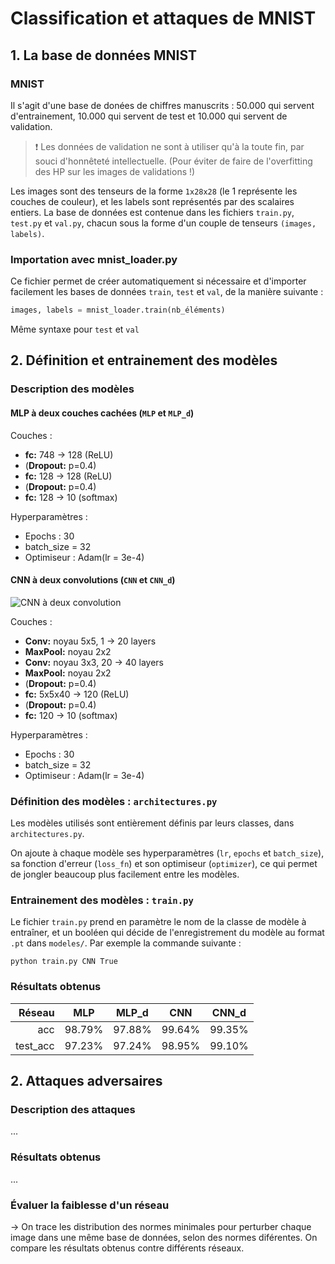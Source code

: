 # Classification et attaques de MNIST

## 1. La base de données MNIST

### MNIST

Il s'agit d'une base de donées de chiffres manuscrits : 50.000 qui servent d'entrainement, 10.000 qui servent de test et 10.000 qui servent de validation.

> :heavy_exclamation_mark: Les données de validation ne sont à utiliser qu'à la toute fin, par souci d'honnêteté intellectuelle. (Pour éviter de faire de l'overfitting des HP sur les images de validations !)

Les images sont des tenseurs de la forme `1x28x28` (le 1 représente les couches de couleur), et les labels sont représentés par des scalaires entiers. La base de données est contenue dans les fichiers `train.py`, `test.py` et `val.py`, chacun sous la forme d'un couple de tenseurs `(images, labels)`.

### Importation avec mnist_loader.py

Ce fichier permet de créer automatiquement si nécessaire et d'importer facilement les bases de données `train`, `test` et `val`, de la manière suivante :

```Python
images, labels = mnist_loader.train(nb_éléments)
```

Même syntaxe pour `test` et `val`



## 2. Définition et entrainement des modèles

### Description des modèles

#### MLP à deux couches cachées (`MLP` et `MLP_d`)

Couches :

- **fc:** 748 -> 128 (ReLU)
- (**Dropout:** p=0.4)
- **fc:** 128 -> 128 (ReLU)
- (**Dropout:** p=0.4)
- **fc:** 128 -> 10 (softmax)

Hyperparamètres :

- Epochs : 30
- batch_size = 32
- Optimiseur : Adam(lr = 3e-4)

#### CNN à deux convolutions (`CNN` et `CNN_d`)

![CNN à deux convolution](../docs/images/CNN2_small.png)

Couches :

- **Conv:** noyau 5x5, 1 -> 20 layers
- **MaxPool:** noyau 2x2
- **Conv:** noyau 3x3, 20 -> 40 layers
- **MaxPool:** noyau 2x2
- (**Dropout:** p=0.4)
- **fc:** 5x5x40 -> 120 (ReLU)
- (**Dropout:** p=0.4)
- **fc:** 120 -> 10 (softmax)

Hyperparamètres :

- Epochs : 30
- batch_size = 32
- Optimiseur : Adam(lr = 3e-4)


### Définition des modèles : `architectures.py`

Les modèles utilisés sont entièrement définis par leurs classes, dans `architectures.py`.

On ajoute à chaque modèle ses hyperparamètres (`lr`, `epochs` et `batch_size`), sa fonction d'erreur (`loss_fn`) et son optimiseur (`optimizer`), ce qui permet de jongler beaucoup plus facilement entre les modèles.


### Entrainement des modèles : `train.py`

Le fichier `train.py` prend en paramètre le nom de la classe de modèle à entraîner, et un booléen qui décide de l'enregistrement du modèle au format `.pt` dans `modeles/`. Par exemple la commande suivante :

    python train.py CNN True

### Résultats obtenus

|   Réseau |  MLP   | MLP_d  |  CNN   | CNN_d  |
|---------:|:------:|:------:|:------:|:------:|
|      acc | 98.79% | 97.88% | 99.64% | 99.35% |
| test_acc | 97.23% | 97.24% | 98.95% | 99.10% |


## 2. Attaques adversaires

### Description des attaques

...

### Résultats obtenus

...

### Évaluer la faiblesse d'un réseau

-> On trace les distribution des normes minimales pour perturber chaque image dans une même base de données, selon des normes diférentes. On compare les résultats obtenus contre différents réseaux.